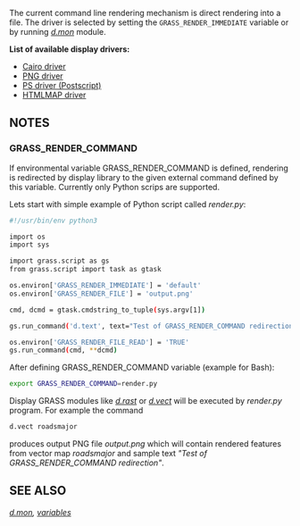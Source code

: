 The current command line rendering mechanism is direct rendering into a
file. The driver is selected by setting the `GRASS_RENDER_IMMEDIATE`
variable or by running *[d.mon](d.mon.md)* module.

**List of available display drivers:**

- [Cairo driver](cairodriver.md)
- [PNG driver](pngdriver.md)
- [PS driver (Postscript)](psdriver.md)
- [HTMLMAP driver](htmldriver.md)

## NOTES

### GRASS_RENDER_COMMAND

If environmental variable GRASS_RENDER_COMMAND is defined, rendering is
redirected by display library to the given external command defined by
this variable. Currently only Python scrips are supported.

Lets start with simple example of Python script called *render.py*:

```bash
#!/usr/bin/env python3

import os
import sys

import grass.script as gs
from grass.script import task as gtask

os.environ['GRASS_RENDER_IMMEDIATE'] = 'default'
os.environ['GRASS_RENDER_FILE'] = 'output.png'

cmd, dcmd = gtask.cmdstring_to_tuple(sys.argv[1])

gs.run_command('d.text', text="Test of GRASS_RENDER_COMMAND redirection")

os.environ['GRASS_RENDER_FILE_READ'] = 'TRUE'
gs.run_command(cmd, **dcmd)
```

After defining GRASS_RENDER_COMMAND variable (example for Bash):

```bash
export GRASS_RENDER_COMMAND=render.py
```

Display GRASS modules like *[d.rast](d.rast.md)* or
*[d.vect](d.vect.md)* will be executed by *render.py* program. For
example the command

```bash
d.vect roadsmajor
```

produces output PNG file *output.png* which will contain rendered
features from vector map *roadsmajor* and sample text *"Test of
GRASS_RENDER_COMMAND redirection"*.

## SEE ALSO

*[d.mon](d.mon.md),
[variables](variables.md#list-of-selected-grass-environment-variables-for-rendering)*
